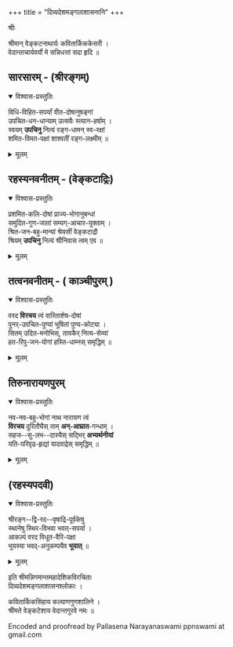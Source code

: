 +++
title = "दिव्यदेशमङ्गलाशासनानि"
+++

श्रीः  

श्रीमान् वेङ्कटनाथार्यः कवितार्किककेसरी ।  
वेदान्ताचार्यवर्यो मे सन्निधत्तां सदा हृदि ॥  

## सारसारम् -  (श्रीरङ्गम्)

<details open><summary>विश्वास-प्रस्तुतिः</summary>

विधि-विहित-सपर्यां वीत-दोषानुषङ्गां   
उपचित-धन-धान्याम् उत्सवैः स्त्यान-हर्षाम् ।  
स्वयम् **उपचिनु** नित्यं रङ्ग-धामन्  स्व-रक्षां  
शमित-विमत-पक्षां शाश्वतीं रङ्ग-लक्ष्मीम् ॥  
</details>

<details><summary>मूलम्</summary>

विधिविहितसपर्यां वीतदोषानुषङ्गां   
उपचितधनधान्यामुत्सवैः स्त्यानहर्षाम् ।  
स्वयमुपचिनु नित्यं रङ्गधामन्  स्वरक्षां  
शमितविमतपक्षां शाश्वतीं रङ्गलक्ष्मीम् ॥  
</details>



## रहस्यनवनीतम् - (वेङ्कटाद्रिः)
<details open><summary>विश्वास-प्रस्तुतिः</summary>

प्रशमित-कलि-दोषां प्राज्य-भोगानुबन्धां  
समुदित-गुण-जातां सम्यग्-आचार-युक्ताम् ।  
श्रित-जन-बहु-मान्यां श्रेयसीं वेङ्कटाद्रौ  
श्रियम् **उपचिनु** नित्यं श्रीनिवास त्वम् एव ॥  
</details>

<details><summary>मूलम्</summary>

प्रशमितकलिदोषां प्राज्यभोगानुबन्धां  
समुदितगुणजातां सम्यगाचारयुक्ताम् ।  
श्रितजनबहुमान्यां श्रेयसीं वेङ्कटाद्रौ  
श्रियमुपचिनु नित्यं श्रीनिवास त्वमेव ॥  
</details>


##  तत्वनवनीतम् - ( काञ्चीपुरम् )  

<details open><summary>विश्वास-प्रस्तुतिः</summary>

वरद **विरचय** त्वं वारिताशेष-दोषां    
पुनर्-उपचित-पुण्यां भूषितां पुण्य-कोट्या ।  
सितम् उदित-मनोभिस्, तावकैर् नित्य-सेव्यां  
हत-रिपु-जन-योगां हस्ति-धाम्नस् समृद्धिम् ॥  
</details>

<details><summary>मूलम्</summary>

वरद विरचय त्वं वारिताशेषदोषां    
पुनरुपचितपुण्यां भूषितां पुण्यकोट्या ।  
सितमुदितमनोभिस्तावकैर्नित्यसेव्यां  
हतरिपुजनयोगां हस्तिधाम्नस्समृद्धिम् ॥  
</details>


## तिरुनारायणपुरम्
<details open><summary>विश्वास-प्रस्तुतिः</summary>

नव-नव-बहु-भोगां नाथ नारायण त्वं  
**विरचय** दुरितौघैस् ताम् **अन्-आघ्रात**-गन्धाम् ।  
सहज--सु-लभ--दास्यैस् सद्भिर् **अभ्यर्थनीयां**  
यति-परिवृढ-हृद्यां यादवाद्रेस् समृद्धिम् ॥  
</details>

<details><summary>मूलम्</summary>

नवनवबहुभोगां नाथ नारायण त्वं  
विरचय दुरितौघैस्तामनाघ्रातगन्धाम् ।  
सहजसुलभदास्यैस्सद्भिरभ्यर्थनीयां  
यतिपरिवृढहृद्यां यादवाद्रेस्समृद्धिम् ॥  
</details>



##  (रहस्यपदवी)

<details open><summary>विश्वास-प्रस्तुतिः</summary>

श्रीरङ्ग--द्वि-रद--वृषाद्रि-पूर्वकेषु  
स्थानेषु स्थिर-विभवा भवत्-सपर्या ।  
आकल्पं वरद विधूत-वैरि-पक्षा  
भूयस्या भवद्-अनुकम्पयैव **भूयात्** ॥  
</details>

<details><summary>मूलम्</summary>

श्रीरङ्गद्विरदवृषाद्रिपूर्वकेषु  
स्थानेषु स्थिरविभवा भवत्सपर्या ।  
आकल्पं वरद विधूतवैरिपक्षा  
भूयस्या भवदनुकम्पयैव भूयात् ॥  
</details>


  

इति श्रीमन्निगमान्तमहादेशिकविरचिताः   
दिव्यदेशमङ्गलाशासनश्लोकाः ।  

कवितार्किकसिंहाय कल्याणगुणशालिने ।  
श्रीमते वेङ्कटेशाय वेदान्तगुरवे नमः ॥  


Encoded and proofread by Pallasena Narayanaswami ppnswami at gmail.com  


